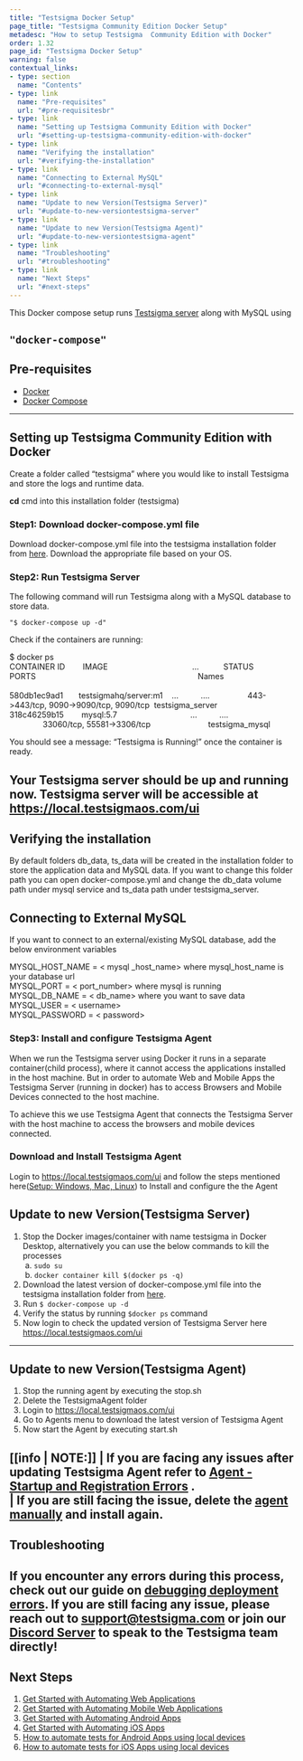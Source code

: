 ```yaml
---
title: "Testsigma Docker Setup"
page_title: "Testsigma Community Edition Docker Setup"
metadesc: "How to setup Testsigma  Community Edition with Docker"
order: 1.32
page_id: "Testsigma Docker Setup"
warning: false
contextual_links:
- type: section
  name: "Contents"
- type: link
  name: "Pre-requisites"
  url: "#pre-requisitesbr"
- type: link
  name: "Setting up Testsigma Community Edition with Docker"
  url: "#setting-up-testsigma-community-edition-with-docker"
- type: link
  name: "Verifying the installation"
  url: "#verifying-the-installation"
- type: link
  name: "Connecting to External MySQL"
  url: "#connecting-to-external-mysql"
- type: link
  name: "Update to new Version(Testsigma Server)"
  url: "#update-to-new-versiontestsigma-server"
- type: link
  name: "Update to new Version(Testsigma Agent)"
  url: "#update-to-new-versiontestsigma-agent"
- type: link
  name: "Troubleshooting"
  url: "#troubleshooting"
- type: link
  name: "Next Steps"
  url: "#next-steps"
---
```


This Docker compose setup runs [Testsigma server](https://github.com/testsigmahq/testsigma) along with MySQL using 

` "docker-compose" `
---

## **Pre-requisites**<br>
  * [Docker](https://docs.docker.com/install/)
  * [Docker Compose](https://docs.docker.com/compose/install/)
---

## **Setting up Testsigma Community Edition with Docker**

Create a folder called “testsigma” where you would like to install Testsigma and store the logs and runtime data.

**cd** cmd into this installation folder (testsigma)

### **Step1: Download docker-compose.yml file**

Download docker-compose.yml file into the testsigma installation folder from [here](https://github.com/testsigmahq/testsigma/tree/main/deploy/docker). Download the appropriate file based on your OS.

### **Step2: Run Testsigma Server**

The following command will run Testsigma along with a MySQL database to store data.

`
 "$ docker-compose up -d" 
`<br>

Check if the containers are running:


 $ docker ps <br>
CONTAINER ID        &nbsp;&nbsp;&nbsp;&nbsp;&nbsp;&nbsp;&nbsp;IMAGE                  &nbsp;&nbsp;&nbsp;&nbsp;&nbsp;&nbsp;&nbsp;&nbsp;&nbsp;&nbsp;&nbsp;&nbsp;&nbsp;&nbsp;&nbsp;&nbsp;&nbsp;&nbsp;&nbsp;&nbsp;&nbsp;&nbsp;&nbsp;&nbsp;&nbsp;&nbsp;&nbsp;&nbsp;&nbsp;&nbsp;&nbsp; &nbsp;&nbsp;&nbsp;&nbsp; …       &nbsp;&nbsp;&nbsp;&nbsp;&nbsp;&nbsp;&nbsp;&nbsp;&nbsp;     STATUS            &nbsp; &nbsp;&nbsp;&nbsp;&nbsp;&nbsp;   PORTS                                     &nbsp;&nbsp;&nbsp;&nbsp;&nbsp;&nbsp;&nbsp;&nbsp;      &nbsp;&nbsp;&nbsp;&nbsp;&nbsp;&nbsp;&nbsp;&nbsp;&nbsp;&nbsp;&nbsp;&nbsp;&nbsp;&nbsp;&nbsp;&nbsp;&nbsp;&nbsp;&nbsp;&nbsp;&nbsp;&nbsp;&nbsp;&nbsp;&nbsp;&nbsp;&nbsp;&nbsp;&nbsp;&nbsp;&nbsp;&nbsp;&nbsp;&nbsp;&nbsp;&nbsp;&nbsp;&nbsp;&nbsp;&nbsp;&nbsp;&nbsp;&nbsp;&nbsp;&nbsp;&nbsp;&nbsp;&nbsp;&nbsp;&nbsp;&nbsp;&nbsp;&nbsp;&nbsp;&nbsp;&nbsp;&nbsp;&nbsp;&nbsp;&nbsp;&nbsp;&nbsp;&nbsp;Names  <br>        			                                              
580db1ec9ad1     &nbsp;  &nbsp;&nbsp;&nbsp;&nbsp;testsigmahq/server:m1   &nbsp;&nbsp;&nbsp;…     &nbsp;&nbsp; &nbsp;&nbsp;&nbsp;&nbsp;&nbsp;&nbsp;….	       &nbsp;&nbsp;&nbsp;&nbsp;&nbsp;&nbsp;&nbsp;&nbsp;&nbsp;&nbsp;&nbsp;&nbsp;&nbsp;&nbsp;&nbsp;&nbsp;443->443/tcp, 9090->9090/tcp, 9090/tcp  &nbsp;testsigma\_server
 <br>
318c46259b15     &nbsp;&nbsp;&nbsp;&nbsp;&nbsp;&nbsp;&nbsp;mysql:5.7             &nbsp;&nbsp;&nbsp;&nbsp;&nbsp;&nbsp;&nbsp;&nbsp;&nbsp;&nbsp;&nbsp;&nbsp;&nbsp;&nbsp;&nbsp;&nbsp;&nbsp;&nbsp;&nbsp;&nbsp;&nbsp;&nbsp;&nbsp;&nbsp;&nbsp;&nbsp;&nbsp;&nbsp;&nbsp;&nbsp;&nbsp; …      &nbsp;&nbsp;&nbsp;&nbsp;&nbsp;&nbsp;&nbsp;&nbsp; ….	       &nbsp;&nbsp;&nbsp;&nbsp;&nbsp;&nbsp;&nbsp;&nbsp;&nbsp;&nbsp;&nbsp;&nbsp;&nbsp;&nbsp;&nbsp;33060/tcp, 55581->3306/tcp              &nbsp;&nbsp;&nbsp;&nbsp;&nbsp;&nbsp;&nbsp;&nbsp;&nbsp;&nbsp;&nbsp;&nbsp;&nbsp;&nbsp;&nbsp;&nbsp;&nbsp;&nbsp;&nbsp;&nbsp;&nbsp;&nbsp;&nbsp;&nbsp; testsigma\_mysql
<br>

You should see a message: “Testsigma is Running!” once the container is ready.

Your Testsigma server should be up and running now. Testsigma server will be accessible at https://local.testsigmaos.com/ui
---

## **Verifying the installation**

 By default folders db\_data, ts\_data will be created in the installation folder to store the application data and MySQL data. If you want to change this folder path you can open docker-compose.yml and change the db\_data volume path under mysql service and ts\_data path under testsigma_server.

  ## **Connecting to External MySQL**

  If you want to connect to an external/existing MySQL database, add the below environment variables 
 
MYSQL\_HOST\_NAME = < mysql \_host\_name> where mysql\_host\_name is your database url<br>
MYSQL\_PORT = < port\_number> where mysql is running<br>
MYSQL\_DB\_NAME = < db\_name> where you want to save data<br>
MYSQL\_USER = < username><br>
MYSQL\_PASSWORD = < password><br>

### **Step3: Install and configure Testsigma Agent**

When we run the Testsigma server using Docker it runs in a separate container(child process), where it cannot access the applications installed in the host machine. But in order to automate Web and Mobile Apps the Testsigma Server (running in docker) has to access Browsers and Mobile Devices connected to the host machine. 

To achieve this we use Testsigma Agent that connects the Testsigma Server with the host machine to access the browsers and mobile devices connected. 

### **Download and Install Testsigma Agent**

Login to https://local.testsigmaos.com/ui and follow the steps mentioned here([Setup: Windows, Mac, Linux](https://testsigma.com/docs//agent/setup-on-windows-mac-linux/)) to Install and configure the the Agent
 
 ## **Update to new Version(Testsigma Server)**

  1. Stop the Docker images/container with name testsigma in Docker Desktop, alternatively you can use the below commands to kill the processes<br>
       &nbsp;a. `sudo su`<br>
       &nbsp;b. `docker container kill $(docker ps -q)`
  2. Download the latest version of docker-compose.yml file into the testsigma installation folder from [here](https://github.com/testsigmahq/testsigma/tree/main/deploy/docker). 
  3. Run 
  `
  $ docker-compose up -d 
  `
  4. Verify the status by running `$docker ps` command
  5. Now login to check the updated version of Testsigma Server here  https://local.testsigmaos.com/ui
---

## **Update to new Version(Testsigma Agent)**

  1. Stop the running agent by executing the stop.sh
  2. Delete the TestsigmaAgent folder 
  3. Login to https://local.testsigmaos.com/ui
  4. Go to Agents menu to download the latest version of  Testsigma Agent
  5. Now start the Agent by executing start.sh

[[info | NOTE:]]
| If you are facing any issues after updating Testsigma Agent refer to [Agent - Startup and Registration Errors](https://testsigma.com/docs/agent/troubleshooting/setup-issues/) . <br>
| If you are still facing the issue, delete the [agent manually](https://testsigma.com/docs/agent/force-delete/) and install again.
---

## **Troubleshooting**

If you encounter any errors during this process, check out our guide on [debugging deployment errors](https://testsigma.com/docs/troubleshooting/setup/server-docker-deployment-errors/). If you are still facing any issue, please reach out to [support@testsigma.com](mailto:support@testsigma.com) or join our [Discord Server](https://discord.com/invite/5caWS7R6QX) to speak to the Testsigma team directly!
---

## **Next Steps**

1. [Get Started with Automating Web Applications](https://testsigma.com/tutorials/getting-started/automate-web-applications/)
2. [Get Started with Automating Mobile Web Applications](https://testsigma.com/tutorials/getting-started/automate-mobile-web-applications/)
3. [Get Started with Automating Android Apps](https://testsigma.com/tutorials/getting-started/automate-android-applications/)
4. [Get Started with Automating iOS Apps](https://testsigma.com/tutorials/getting-started/automate-ios-applications/)
5. [How to automate tests for Android Apps using local devices](https://testsigma.com/tutorials/test-cases/android-apps/build-tests-using-local-devices/)
6. [How to automate tests for iOS Apps using local devices](https://testsigma.com/tutorials/test-cases/ios-apps/build-tests-using-local-devices/)

